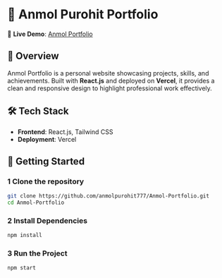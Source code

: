 # 🌟 Anmol Purohit Portfolio  

🚀 **Live Demo**: [Anmol Portfolio](https://anmol-portfolio-pearl.vercel.app/)  

## 📌 Overview  
Anmol Portfolio is a personal website showcasing projects, skills, and achievements. Built with **React.js** and deployed on **Vercel**, it provides a clean and responsive design to highlight professional work effectively.  

## 🛠️ Tech Stack  
- **Frontend**: React.js, Tailwind CSS  
- **Deployment**: Vercel    

## 🚀 Getting Started  

### 1 Clone the repository  
```sh
git clone https://github.com/anmolpurohit777/Anmol-Portfolio.git
cd Anmol-Portfolio
```
### 2 Install Dependencies
```sh
npm install
```
### 3 Run the Project
```sh
npm start
```

